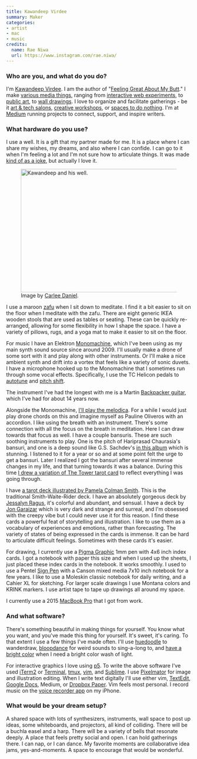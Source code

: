 ```yaml
---
title: Kawandeep Virdee
summary: Maker
categories:
- artist
- mac
- music
credits:
  name: Rae Niwa
  url: https://www.instagram.com/rae.niwa/
---
```


### Who are you, and what do you do?

I'm ​[Kawandeep Virdee](http://whichlight.com/ "Kawandeep's website.")​. I am the author of "[​Feeling Great About My Butt​](https://shop.whichlight.com/ "Kawandeep's book of drawings.")." I make ​[various media things​](https://vimeo.com/135608298 "A Vimeo video of Kawandeep's Eyeo talk."), ranging from ​[interactive web experiments](https://www.youtube.com/watch?v=6BacbW7FG4I "A YouTube video of Kawandeep's bloopdance project.")​, to ​[public art](https://medium.com/@whichlight/towards-open-web-public-art-6a571189aed "Kawandeep's article about his collaborative public art.")​, to ​[wall drawings](https://www.artsy.net/article/artsy-editorial-artist-residence-facebook "An Artsy article about Kawandeep's Facebook residency.")​. I love to organize and facilitate gatherings - be it ​[art & tech salons](https://www.instagram.com/p/BP0oE95FBMv/ "Kawandeep's Instagram photo of an art meetup.")​, ​[creative workshops](https://www.instagram.com/p/BgeP1hLD4gI/ "Kawandeep's Instagram photo of a creative workshop.")​, or ​[spaces to do nothing​](https://www.instagram.com/p/B9-qkzEhvP4/ "Kawandeep's Instagram photo of an event for taking a moment."). I'm at ​[Medium][]​ running projects to connect, support, and inspire writers.

### What hardware do you use?

I use a well. It is a gift that my partner made for me. It is a place where I can share my wishes, my dreams, and also where I can confide. I can go to it when I'm feeling a lot and I'm not sure how to articulate things. It was made ​[kind of as a joke​](https://www.instagram.com/p/B9-qkzEhvP4/ "A YouTube video of an SNL sketch about wells for boys."), but actually I love it.

<figure>
	<img src="/images/interviews/kawandeep.virdee/well.jpg" width="500" height="335" alt="Kawandeep and his well." class="detail">
	<figcaption>Image by <a href="https://www.instagram.com/wordforworld/" title="More details about Carlee Daniel.">Carlee Daniel</a>.</figcaption>
</figure>

I use a maroon ​[zafu](https://en.wikipedia.org/wiki/Zafu "The Wikipedia entry for the zafu.")​ when I sit down to meditate. I find it a bit easier to sit on the floor when I meditate with the zafu. There are eight generic IKEA wooden stools that are used as tables or seating. These can be quickly re-arranged, allowing for some flexibility in how I shape the space. I have a variety of pillows, rugs, and a yoga mat to make it easier to sit on the floor.

For music I have an ​Elektron [Monomachine][monomachine-sfx-60]​, which I've been using as my main synth sound source since around 2009. I'll usually make a drone of some sort with it and play along with other instruments. Or I'll make a nice ambient synth and drift into a vortex that feels like a variety of sonic duvets. I have a microphone hooked up to the Monomachine that I sometimes run through some vocal effects. Specifically, I use the TC Helicon pedals to ​[autotune][voicetone-c1]​ and ​[pitch shift​][voicetone-d1].
  
The instrument I've had the longest with me is a ​Martin [Backpacker guitar][backpacker]​, which I've had for about 14 years now.

Alongside the Monomachine, ​[I'll play the melodica](https://soundcloud.com/whichlight/melodica-and-monomachine "A Soundcloud recording of Kawandeep playing the melodica and Monomachine.")​. For a while I would just play drone chords on this and imagine myself as ​Pauline Oliveros with an accordion​. I like using the breath with an instrument. There's some connection with all the focus on the breath in meditation. Here I can draw towards that focus as well. I have a couple ​bansuris​. These are such soothing instruments to play. One is the pitch of Hariprasad Chaurasia's bansuri, and one is a deep sound like G.S. Sachdev's ​[in this album​](https://open.spotify.com/album/7l6MK2rackkPHiHhCINSxI?si=yfpecRExQIm_1UJhxHwBnQ "The album 'Bansuri' by G.S. Sachdev on Spotify.") which is stunning. I listened to it for a year or so and at some point felt the urge to get a bansuri. Later I realized I got the bansuri after several immense changes in my life, and that turning towards it was a balance. During this time ​[I drew a variation of The Tower tarot card](https://www.instagram.com/p/BxbhLRXA9Y8/ "Kawandeep's Instagram photo of his Tower card drawing.")​ to reflect everything I was going through.

I have ​[a tarot deck illustrated by Pamela Colman Smith](https://www.tarot.com/tarot/decks/smith-waite "A tarot deck by Pamela Colman Smith.")​. This is the traditional Smith-Waite-Rider deck. I have an absolutely gorgeous deck by ​[Jessalyn Ragus](https://www.jessalynragus.com/ "An erotic tarot set (NSFW).")​, it's colorful and abundant, and sensual. I have a deck by ​[Jon Garaizar](https://www.jongaraizar.com/ "A dark tarot set.")​ which is very dark and strange and surreal, and I'm obsessed with the creepy vibe but I could never use it for this reason. I find these cards a powerful feat of storytelling and illustration. I like to use them as a vocabulary of experiences and emotions, rather than forecasting. The variety of states of being expressed in the cards is immense. It can be hard to articulate difficult feelings. Sometimes with these cards it's easier.

For drawing, I currently use a ​[Pigma Graphic][pigma-graphic] 1mm pen​ with 4x6 inch index cards. I got a notebook with paper this size and when I used up the sheets, I just placed these index cards in the notebook. It works smoothly. I used to use a ​Pentel [Sign Pen​][sign-pen] with a ​Canson mixed media 7x10 inch notebook​ for a few years. I like to use a ​Moleskin classic notebook​ for daily writing, and a ​Cahier XL for sketching​. For larger scale drawings I use Montana colors and KRINK markers. I use ​artist tape​ to tape up drawings all around my space.

I currently use a 2015 [MacBook Pro][macbook-pro] that I got from work.

### And what software?

There's something beautiful in making things for yourself. You know what you want, and you've made this thing for yourself. It's sweet, it's caring. To that extent I use a few things I've made often. I'll use ​[huedoodle](http://huedoodle.com/ "Kawandeep's colourful drawing toy.")​ to wanderdraw, ​[bloopdance](https://bloopdance.com/ "Kawandeep's fun audio motion toy.")​ for weird sounds to sing-a-long to, and [have a bright color](http://haveabrightcolor.com/ "Kawandeep's colour toy.")​ when I need a bright color wash of light.

For interactive graphics I love using ​[p5][p5.js].​ To write the above software I've used [iTerm2][] or [Terminal][], [tmux][], [vim][], and [Sublime][sublime-text]. I use [Pixelmator][] for image and illustration editing. When I write text digitally I'll use either vim, [TextEdit][], [Google Docs][google-docs], Medium, or [Dropbox Paper][dropbox-paper]. Vim feels most personal. I record music on the [voice recorder app][voice-memos-ios] on my iPhone.

### What would be your dream setup?

A shared space with lots of synthesizers, instruments, wall space to post up ideas, some whiteboards, and projectors, all kind of colliding. There will be a buchla easel and a harp. There will be a variety of bells that resonate deeply. A place that feels pretty social and open. I can hold gatherings there. I can nap, or I can dance. My favorite moments are collaborative idea jams, yes-and-moments. A space to encourage that would be wonderful.

[backpacker]: https://www.martinguitar.com/guitars/backpacker/ "An acoustic guitar."
[dropbox-paper]: https://www.dropbox.com/paper "A document collaboration service."
[google-docs]: https://en.wikipedia.org/wiki/Google_Docs "A web-based office suite."
[iterm2]: https://iterm2.com/ "An alternative terminal application for Mac OS X."
[macbook-pro]: https://www.apple.com/macbook-pro/ "A laptop."
[medium]: https://medium.com/ "A writing/blogging service."
[monomachine-sfx-60]: https://en.wikipedia.org/wiki/Elektron_Monomachine "A synth."
[p5.js]: https://p5js.org/ "A Javascript library based on Processing."
[pigma-graphic]: http://sakuraofamerica.com/pen-archival-ink "A pen."
[pixelmator]: https://www.pixelmator.com/mac/ "An image editor for the Mac."
[sign-pen]: https://www.pentel.com/products/sign-pen "A pen."
[sublime-text]: http://www.sublimetext.com/ "A coder's text editor."
[terminal]: https://en.wikipedia.org/wiki/Terminal_(OS_X) "A console application included with Mac OS X."
[textedit]: https://support.apple.com/en-us/HT2523 "A text editor included with Mac OS X."
[tmux]: https://sourceforge.net/projects/tmux/ "A terminal multiplexer, similar to screen."
[vim]: https://www.vim.org/ "A command-line text editor."
[voice-memos-ios]: https://en.wikipedia.org/wiki/IPhone_OS_3#Voice_Memos "An app for recording voice memos."
[voicetone-c1]: https://www.tc-helicon.com/Categories/Tchelicon/Vocal/Stompboxes/VOICETONE-C1/p/P0DDY "A pitch shifting stompbox."
[voicetone-d1]: https://www.tc-helicon.com/Categories/Tchelicon/Vocal/Stompboxes/VOICETONE-D1/p/P0DDZ "A voice doubling stompbox."
